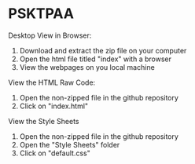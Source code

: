 # PSKTPAA

Desktop View in Browser:
1. Download and extract the zip file on your computer
2. Open the html file titled "index" with a browser
3. View the webpages on you local machine

View the HTML Raw Code:
1. Open the non-zipped file in the github repository
2. Click on "index.html"

View the Style Sheets
1. Open the non-zipped file in the github repository
2. Open the "Style Sheets" folder
3. Click on "default.css"
